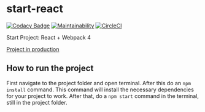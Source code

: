 # start-react

[![Codacy Badge](https://api.codacy.com/project/badge/Grade/4fda8f2199e0424b9f140ae79a8b7fde)](https://www.codacy.com/app/mensones-1/start-react?utm_source=github.com&utm_medium=referral&utm_content=mensonones/start-react&utm_campaign=Badge_Grade)
[![Maintainability](https://api.codeclimate.com/v1/badges/027dbbdbd0f71bd9b046/maintainability)](https://codeclimate.com/github/mensonones/start-react/maintainability)
[![CircleCI](https://circleci.com/gh/mensonones/start-react.svg?style=svg)](https://circleci.com/gh/mensonones/start-react)

Start Project: React + Webpack 4

[Project in production](https://competent-bose-0ca5a3.netlify.com/)

## How to run the project

First navigate to the project folder and open terminal. After this do an `npm install` command. This command will install the necessary dependencies for your project to work.
After that, do a `npm start` command in the terminal, still in the project folder.

